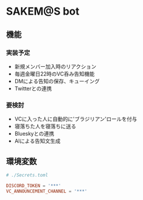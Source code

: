 # SAKEM@S bot

## 機能

### 実装予定
- 新規メンバー加入時のリアクション
- 毎週金曜日22時のVC呑み告知機能
- DMによる告知の保存、キューイング
- Twitterとの連携

### 要検討
- VCに入った人に自動的に'ブラジリアン'ロールを付与
- 寝落ちた人を寝落ちに送る
- Blueskyとの連携
- AIによる告知文生成

## 環境変数

```toml
# ./Secrets.toml

DISCORD_TOKEN = '***'
VC_ANNOUNCEMENT_CHANNEL = '***'
```
